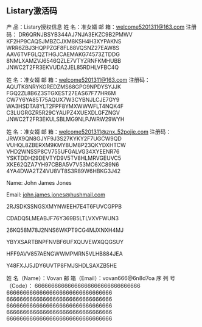 ## Listary激活码

产  品：Listary授权信息
姓  名：准女婿
邮  箱：welcome5201311@163.com
注册码：
DR6QRNJBSYB344AJ7NJA3EKZC9B2PMWV
KF2HP9CAQSJMBZCJXM8KSH4H3XYPAKNS
WRR6ZBJ3HQPPZGF8FL88VQSNZ27EAW8S
AAV6TVFGLQZTHGJCAEMAKG74573ZTDDG
8NMLXAMZVJ6546QZLE7VTYZRNFKMHUBB
JNWC2T2FR3EKVUDA2JEL85RDHLVFBC4Q

姓  名：准女婿
邮  箱：welcome5201311@163.com
注册码：
AQUTK8NRYKGREDZMS68GPG9NPDYSYJJK
FGQ2ZL8B6Z3STGXEST27EAS67F77HR6M
CW7Y6YA85T75AQUX7W3CYBNJLCJE7GY9
WA3HSDTA8YLT2FPF8YMXWWWFLT4NQK4F
C3LUGRGZR5R29CYAUPZ4XUEXDLGFZNGV
JNWC2T2FR3EKULSBLMG9NLPJWRW29WYH

姓  名：准女婿
邮  箱：welcome5201311@znx_52pojie.com
注册码：
JRWX9QN8GJYF9J3S27KYKY2F7UGCW9QD
VUHQL8ZBERXM9KMY8UM8P23QKYDXHTCW
VHD2WNSSP8CV755UFGALVG34XYEENR76
YSKTDDH29DEVTYD9V5TV8HLMRVGEUVC5
XKE62QZA7YH97CBBA5V7V53MC6XC89N6
4YA4DWA2TZ4VU8VT8S3R89W6HBKG3J42

Name: John James Jones

Email: john.james.jones@hushmail.com

2RJSDKSSNGSXMYNWEEH7E4T6FUVCGPPB

CDADQ5LMEABJF76Y369B5LTLVXVFWUN3

26KQ58M78J2NNS6WKPT9CG4MJXNXH4MJ

YBYXSARTBNPFNVBF6UFXQUVEWXQQGSUY

HFF9AVV857AENGWWMPMRN5VLHB884JEA

Y48FXJJ5JDY6UVTP8FMJSHDLSAXZB5HE

姓 名（Name）：Vovan
邮 箱（Email）：vovan666@6n8d7oa
序 列 号（Code）：
66666666666666666666666666666666
66666666666666666666666666666666
66666666666666666666666666666666
66666666666666666666666666666666
66666666666666666666666666666666
66666666666666666666666666666666
